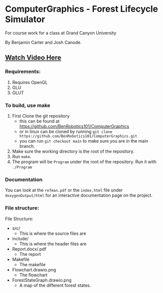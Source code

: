 # ComputerGraphics - Forest Lifecycle Simulator
For course work for a class at Grand Canyon University

By Benjamin Carter and Josh Canode.

[Watch Video Here](https://codingcando.com/fileShare/file?code=TDAX62YKEW)
--- 

### Requirements:
1. Requires OpenGL
2. GLU
3. GLUT

### To build, use make
1. First Clone the git repository
    - this can be found at https://github.com/BenRobotics101/ComputerGraphics
    - or in linux can be cloned by running
        `git clone https://github.com/BenRobotics101/ComputerGraphics.git`
    - you can run `git checkout main` to make sure you are in the main branch. 
2. Make sure the working directory is the root of the repository.
3. Run `make`. 
4. The program will be `Program` under the root of the repository. Run it with `./Program`


### Documentation

You can look at the `refman.pdf` or the `index.html` file under `doxygenOutput/html` for an interactive documentation page on the project.

### File structure:

File Structure:
-	src/
	- This is where the source files are
-	include/
	- This is where the header files are
-	Report.docx/.pdf
	- The report
-   Makefile
    - The makefile
-   Flowchart.drawio.png
    - The flowchart
-   ForestStateGraph.drawio.png
    - A map of the different forest states.

